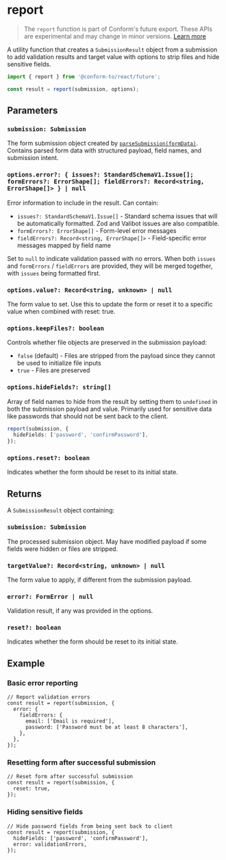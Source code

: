 # report

> The `report` function is part of Conform's future export. These APIs are experimental and may change in minor versions. [Learn more](https://github.com/edmundhung/conform/discussions/954)

A utility function that creates a `SubmissionResult` object from a submission to add validation results and target value with options to strip files and hide sensitive fields.

```ts
import { report } from '@conform-to/react/future';

const result = report(submission, options);
```

## Parameters

### `submission: Submission`

The form submission object created by [`parseSubmission(formData)`](./parseSubmission.md). Contains parsed form data with structured payload, field names, and submission intent.

### `options.error?: { issues?: StandardSchemaV1.Issue[]; formErrors?: ErrorShape[]; fieldErrors?: Record<string, ErrorShape[]> } | null`

Error information to include in the result. Can contain:

- `issues?: StandardSchemaV1.Issue[]` - Standard schema issues that will be automatically formatted. Zod and Valibot issues are also compatible.
- `formErrors?: ErrorShape[]` - Form-level error messages
- `fieldErrors?: Record<string, ErrorShape[]>` - Field-specific error messages mapped by field name

Set to `null` to indicate validation passed with no errors. When both `issues` and `formErrors` / `fieldErrors` are provided, they will be merged together, with `issues` being formatted first.

### `options.value?: Record<string, unknown> | null`

The form value to set. Use this to update the form or reset it to a specific value when combined with reset: true.

### `options.keepFiles?: boolean`

Controls whether file objects are preserved in the submission payload:

- `false` (default) - Files are stripped from the payload since they cannot be used to initialize file inputs
- `true` - Files are preserved

### `options.hideFields?: string[]`

Array of field names to hide from the result by setting them to `undefined` in both the submission payload and value. Primarily used for sensitive data like passwords that should not be sent back to the client.

```ts
report(submission, {
  hideFields: ['password', 'confirmPassword'],
});
```

### `options.reset?: boolean`

Indicates whether the form should be reset to its initial state.

## Returns

A `SubmissionResult` object containing:

### `submission: Submission`

The processed submission object. May have modified payload if some fields were hidden or files are stripped.

### `targetValue?: Record<string, unknown> | null`

The form value to apply, if different from the submission payload.

### `error?: FormError | null`

Validation result, if any was provided in the options.

### `reset?: boolean`

Indicates whether the form should be reset to its initial state.

## Example

### Basic error reporting

```tsx
// Report validation errors
const result = report(submission, {
  error: {
    fieldErrors: {
      email: ['Email is required'],
      password: ['Password must be at least 8 characters'],
    },
  },
});
```

### Resetting form after successful submission

```tsx
// Reset form after successful submission
const result = report(submission, {
  reset: true,
});
```

### Hiding sensitive fields

```tsx
// Hide password fields from being sent back to client
const result = report(submission, {
  hideFields: ['password', 'confirmPassword'],
  error: validationErrors,
});
```
